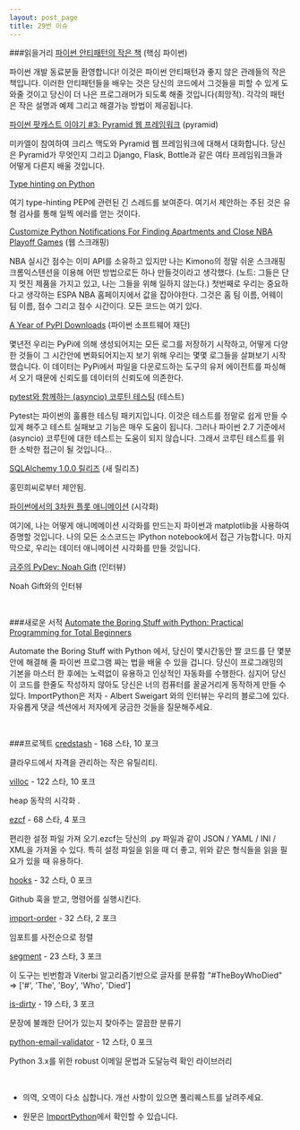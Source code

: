 ```yaml
---
layout: post_page
title: 29번 이슈
---
```


###읽을거리
<a href="http://docs.quantifiedcode.com/python-anti-patterns/" target="_blank">파이썬 안티패턴의 작은 책</a> (핵심 파이썬)

파이썬 개발 동료분들 환영합니다! 이것은 파이썬 안티패턴과 좋지 않은 관례들의 작은 책입니다. 이러한 안티패턴들을 배우는 것은 당신의 코드에서 그것들을 피할 수 있게 도와줄 것이고 당신이 더 나은 프로그래머가 되도록 해줄 것입니다(희망적). 각각의 패턴은 작은 설명과 예제 그리고 해결가능 방법이 제공됩니다.

<a href="http://www.talkpythontome.com/episodes/show/3/pyramid-web-framework" target="_blank">파이썬 팟캐스트 이야기 #3: Pyramid 웹 프레임워크</a> (pyramid)

미카엘이 참여하여 크리스 맥도와 Pyramid 웹 프레임워크에 대해서 대화합니다. 당신은 Pyramid가 무엇인지 그리고 Django, Flask, Bottle과 같은 여타 프레임워크들과 어떻게 다른지 배울 것입니다.

<a href="http://feedproxy.google.com/~r/blogspot/pydev/~3/d7PzLWWGAb4/type-hinting-on-python.html" target="_blank">Type hinting on Python</a>

여기 type-hinting PEP에 관련된 긴 스레드를 보여준다. 여기서 제안하는 주된 것은 유형 검사를 통해 일찍 에러를 얻는 것이다.

<a href="https://racketracer.wordpress.com/2015/04/17/customize-python-notifications-for-finding-apartments-and-close-nba-playoff-games/" target="_blank">Customize Python Notifications For Finding Apartments and Close NBA Playoff Games</a> (웹 스크래핑)

NBA 실시간 점수는 이미 API를 소유하고 있지만 나는 Kimono의 정말 쉬운 스크래핑 크롬익스텐션을 이용해 어떤 방법으로든 하나 만들것이라고 생각했다. (노트: 그들은 단지 멋진 제품을 가지고 있고, 나는 그들을 위해 일하지 않는다.) 첫번째로 우리는 중요하다고  생각하는 ESPA NBA 홈페이지에서 값을 잡아야한다. 그것은 홈 팀 이름, 어웨이 팀 이름, 점수 그리고 점수 시간이다. 모든 코드는 여기 있다.

<a href="https://caremad.io/2015/04/a-year-of-pypi-downloads/" target="_blank">A Year of PyPI Downloads</a> (파이썬 소프트웨어 재단)

몇년전 우리는 PyPi에 의해 생성되어지는 모든 로그를 저장하기 시작하고, 어떻게 다양한 것들이 그 시간안에 변화되어지는지 보기 위해 우리는 몇몇 로그들을 살펴보기 시작했습니다. 이 데이터는 PyPi에서 파일을 다운로드하는 도구의 유저 에이전트를 파싱해서 오기 때문에 신뢰도를 데이터의 신뢰도에 의존한다.

<a href="http://stefan.sofa-rockers.org/2015/04/22/testing-coroutines/" target="_blank">pytest와 함께하는 (asyncio) 코루틴 테스팅</a> (테스트)

Pytest는 파이썬의 훌륭한 테스팅 패키지입니다. 이것은 테스트를 정말로 쉽게 만들 수 있게 해주고 테스트 실패보고 기능은 매우 도움이 됩니다. 그러나 파이썬 2.7 기준에서 (asyncio) 코루틴에 대한 테스트는 도움이 되지 않습니다. 그래서 코루틴 테스트를 위한 소박한 접근이 될 것입니다...

<a href="http://www.sqlalchemy.org/blog/2015/04/16/sqlalchemy-1.0.0-released/" target="_blank">SQLAlchemy 1.0.0 릴리즈</a> (새 릴리즈)

홍민희씨로부터 제안됨.

<a href="http://www.reddit.com/r/Python/comments/32rwxu/animated_3d_plots_in_python/" target="_blank">파이썬에서의 3차원 플롯 애니메이션</a> (시각화)

여기에, 나는 어떻게 애니메메이션 시각화를 만드는지 파이썬과 matplotlib을 사용하여 증명할 것입니다. 나의 모든 소스코드는 IPython notebook에서 접근 가능합니다. 마지막으로, 우리는 데이터 애니메이션 시각화를 만들 것입니다.

<a href="http://feedproxy.google.com/~r/TheMouseVsThePython/~3/59CppxtXJHw/" target="_blank">금주의 PyDev: Noah Gift</a> (인터뷰)

Noah Gift와의 인터뷰

<br />

###새로운 서적
<a href="https://automatetheboringstuff.com/" target="_blank">Automate the Boring Stuff with Python: Practical Programming for Total Beginners</a>

Automate the Boring Stuff with Python 에서, 당신이 몇시간동안 짤 코드를 단 몇분안에 해결해 줄 파이썬 프로그램 짜는 법을 배울 수 있을 겁니다. 당신이 프로그래밍의 기본을 마스터 한 후에는 노력없이 유용하고 인상적인 자동화를 수행한다. 심지어 당신이 코드를 한줄도 작성하지 않아도 당신은 너의 컴퓨터를 꿀굴거리게 동작하게 만들 수 있다. ImportPython은 저자 - Albert Sweigart 와의 인터뷰는 우리의 블로그에 있다. 자유롭게 댓글 섹션에서 저자에게 궁금한 것들을 질문해주세요.

<br />

###프로젝트
<a href="https://github.com/LuminalOSS/credstash" target="_blank">credstash</a> - 168 스타, 10 포크

클라우드에서 자격을 관리하는 작은 유틸리티.

<a href="https://github.com/wapiflapi/villoc" target="_blank">villoc</a> - 122 스타, 10 포크

heap 동작의 시각화 .

<a href="https://github.com/laike9m/ezcf" target="_blank">ezcf</a> - 68 스타, 4 포크

편리한 설정 파일 가져 오기.ezcf는 당신의 .py 파일​​과 같이 JSON / YAML / INI / XML을 가져올 수 있다. 특히 설정 파일을 읽을 때 더 좋고, 위와 같은 형식들을 읽을 필요가 있을 때 유용하다.

<a href="https://github.com/SirCmpwn/hooks" target="_blank">hooks</a> - 32 스타, 0 포크

Github 훅을 받고, 명령어를 실행시킨다.

<a href="https://github.com/spoqa/import-order" target="_blank">import-order</a> - 32 스타, 2 포크

임포트를 사전순으로 정렬

<a href="https://github.com/willf/segment" target="_blank">segment</a> - 23 스타, 3 포크

이 도구는 빈번함과 Viterbi 알고리즘기반으로 글자를 분류함
"#TheBoyWhoDied" => ['#', 'The', 'Boy', 'Who', 'Died']

<a href="https://github.com/reddragon/is-dirty" target="_blank">is-dirty</a> - 19 스타, 3 포크

문장에 불쾌한 단어가 있는지 찾아주는 깔끔한 분류기

<a href="https://github.com/JoshData/python-email-validator" target="_blank">python-email-validator</a> - 12 스타, 0 포크

Python 3.x를 위한 robust 이메일 문법과 도달능력 확인 라이브러리

<br />

* 의역, 오역이 다소 심합니다. 개선 사항이 있으면 풀리퀘스트를 날려주세요.

* 원문은 <a href="http://importpython.com/newletter/no/29" target="_blank">ImportPython</a>에서 확인할 수 있습니다.
